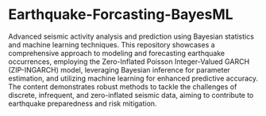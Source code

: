 # Earthquake-Forcasting-BayesML
 Advanced seismic activity analysis and prediction using Bayesian statistics and machine learning techniques. This repository showcases a comprehensive approach to modeling and forecasting earthquake occurrences, employing the Zero-Inflated Poisson Integer-Valued GARCH (ZIP-INGARCH) model, leveraging Bayesian inference for parameter estimation, and utilizing machine learning for enhanced predictive accuracy. The content demonstrates robust methods to tackle the challenges of discrete, infrequent, and zero-inflated seismic data, aiming to contribute to earthquake preparedness and risk mitigation.
